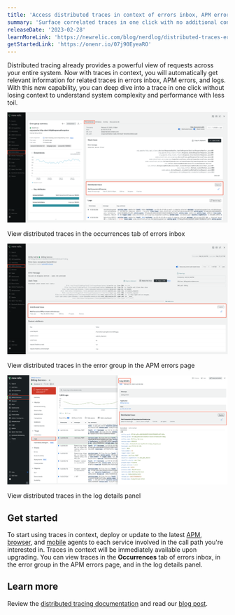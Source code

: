 ```yaml
---
title: 'Access distributed traces in context of errors inbox, APM errors, and logs'
summary: 'Surface correlated traces in one click with no additional configuration'
releaseDate: '2023-02-28'
learnMoreLink: 'https://newrelic.com/blog/nerdlog/distributed-traces-errors-logs'
getStartedLink: 'https://onenr.io/07j90EyeaRO'
---
```

Distributed tracing already provides a powerful view of requests across your entire system. Now with traces in context, you will automatically get relevant information for related traces in errors inbox, APM errors, and logs. With this new capability, you can deep dive into a trace in one click without losing context to understand system complexity and performance with less toil.

![Click the Occurrences tab](./images/errors-inbox-traces-in-context.png "Error inbox - traces in context")
<figcaption>View distributed traces in the occurrences tab of errors inbox</figcaption>

![In the APM errors page, click error group](./images/apm-errors-traces-in-context.png "APM errors - traces in context")
<figcaption>View distributed traces in the error group in the APM errors page</figcaption>

![Click into the log details to see traces in context](./images/logs-traces-in-context.png "Logs - traces in context")
<figcaption>View distributed traces in the log details panel</figcaption>

## Get started
To start using traces in context, deploy or update to the latest [APM](https://docs.newrelic.com/docs/new-relic-solutions/new-relic-one/install-configure/update-new-relic-agent/), [browser](https://docs.newrelic.com/docs/browser/browser-monitoring/installation/install-browser-monitoring-agent/), and [mobile](https://docs.newrelic.com/docs/mobile-monitoring/new-relic-mobile/get-started/introduction-mobile-monitoring/) agents to each service involved in the call path you're interested in. Traces in context will be immediately available upon upgrading. You can view traces in the **Occurrences** tab of errors inbox, in the error group in the APM errors page, and in the log details panel.


## Learn more
Review the [distributed tracing documentation](https://docs.newrelic.com/docs/distributed-tracing/concepts/quick-start/) and read our [blog post](https://newrelic.com/blog/nerdlog/distributed-traces-errors-logs).

